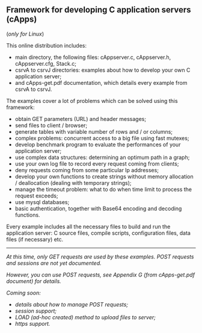 ## Framework for developing C application servers (cApps) ##

(*only for Linux*)

This online distribution includes:
- main directory, the following files: cAppserver.c, cAppserver.h, cAppserver.cfg, Stack.c;
- csrvA to csrvJ directories: examples about how to develop your own C application server;
- and cApps-get.pdf documentation, which details every example from csrvA to csrvJ.

The examples cover a lot of problems which can be solved using this framework:
- obtain GET parameters (URL) and header messages;
- send files to client / browser;
- generate tables with variable number of rows and / or columns;
- complex problems: concurrent access to a big file using fast mutexes;
- develop benchmark program to evaluate the performances of your application server;
- use complex data structures: determining an optimum path in a graph;
- use your own log file to record every request coming from clients;
- deny requests coming from some particular Ip addresses;
- develop your own functions to create strings without memory allocation / deallocation
  (dealing with temporary strings);
- manage the timeout problem: what to do when time limit to process the request exceeds;
- use mysql databases;
- basic authentication, together with Base64 encoding and decoding functions.

Every example includes all the necessary files to build and run the application server:
C source files, compile scripts, configuration files, data files (if necessary) etc.

---------------------------------------------------------------------------------------------

*At this time, only GET requests are used by these examples.*
*POST requests and sessions are not yet documented.*

*However, you can use POST requests, see Appendix G (from cApps-get.pdf document) for details.*

*Coming soon:*
- *details about how to manage POST requests;*
- *session support;*
- *LOAD (ad-hoc created) method to upload files to server;*
- *https support.*

